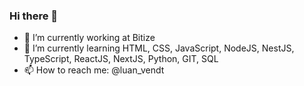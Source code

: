 ### Hi there 👋


- 🔭 I’m currently working at Bitize
- 🌱 I’m currently learning HTML, CSS, JavaScript, NodeJS, NestJS, TypeScript, ReactJS, NextJS, Python, GIT, SQL
- 📫 How to reach me: @luan_vendt

